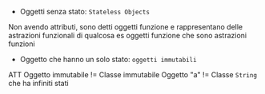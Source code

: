 - Oggetti senza stato: `Stateless Objects`

Non avendo attributi, sono detti oggetti funzione e rappresentano delle astrazioni funzionali di qualcosa
es oggetti funzione che sono astrazioni funzioni

- Oggetto che hanno un solo stato: `oggetti immutabili`

ATT Oggetto immutabile != Classe immutabile
Oggetto "a" != Classe `String` che ha infiniti stati